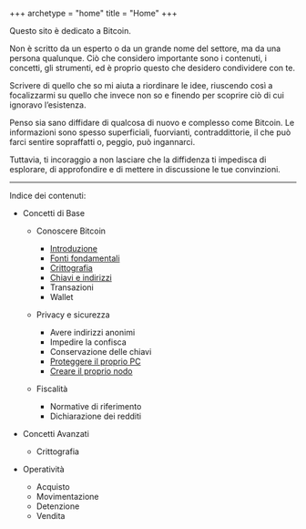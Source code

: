 +++
archetype = "home"
title = "Home"
+++

Questo sito è dedicato a Bitcoin.

Non è scritto da un esperto o da un grande nome del settore, ma da una persona qualunque. Ciò che considero importante sono i contenuti, i concetti, gli strumenti, ed è proprio questo che desidero condividere con te.

Scrivere di quello che so mi aiuta a riordinare le idee, riuscendo così a focalizzarmi su quello che invece non so e finendo per scoprire ciò di cui ignoravo l’esistenza.

Penso sia sano diffidare di qualcosa di nuovo e complesso come Bitcoin. Le informazioni sono spesso superficiali, fuorvianti, contraddittorie, il che può farci sentire sopraffatti o, peggio, può ingannarci.

Tuttavia, ti incoraggio a non lasciare che la diffidenza ti impedisca di esplorare, di approfondire e di mettere in discussione le tue convinzioni.

---

Indice dei contenuti:

- Concetti di Base
	- Conoscere Bitcoin
		- [Introduzione](https://trama81.github.io/bitcoin/1_teoria_base/1_conoscere_bitcoin/1_introduzione/index.html)
		- [Fonti fondamentali](https://trama81.github.io/bitcoin/1_teoria_base/1_conoscere_bitcoin/2_fonti_fondamentali/index.html)
		- [Crittografia](https://trama81.github.io/bitcoin/1_teoria_base/1_conoscere_bitcoin/3_crittografia/index.html)
		- [Chiavi e indirizzi](https://trama81.github.io/bitcoin/1_teoria_base/1_conoscere_bitcoin/4_chiavi_e_indirizzi/index.html)
		- Transazioni
		- Wallet
		
	- Privacy e sicurezza
		- Avere indirizzi anonimi
		- Impedire la confisca
		- Conservazione delle chiavi
		- [Proteggere il proprio PC](https://trama81.github.io/bitcoin/1_teoria_base/2_privacy_e_sicurezza/4_proteggere_il_proprio_pc/index.html)
		- [Creare il proprio nodo](https://trama81.github.io/bitcoin/1_teoria_base/2_privacy_e_sicurezza/5_creare_il_proprio_nodo/index.html)
		
	- Fiscalità
		- Normative di riferimento
		- Dichiarazione dei redditi
	
- Concetti Avanzati
	- Crittografia

- Operatività
	- Acquisto
	- Movimentazione
	- Detenzione
	- Vendita
